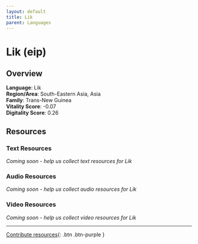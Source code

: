 ```yaml
---
layout: default
title: Lik
parent: Languages
---
```


# Lik (eip)

## Overview

**Language**: Lik  
**Region/Area**: South-Eastern Asia, Asia  
**Family**: Trans-New Guinea  
**Vitality Score**: -0.07  
**Digitality Score**: 0.26  

## Resources

### Text Resources
*Coming soon - help us collect text resources for Lik*

### Audio Resources
*Coming soon - help us collect audio resources for Lik*

### Video Resources
*Coming soon - help us collect video resources for Lik*

---

[Contribute resources](https://fairtrain.github.io/){: .btn .btn-purple }
